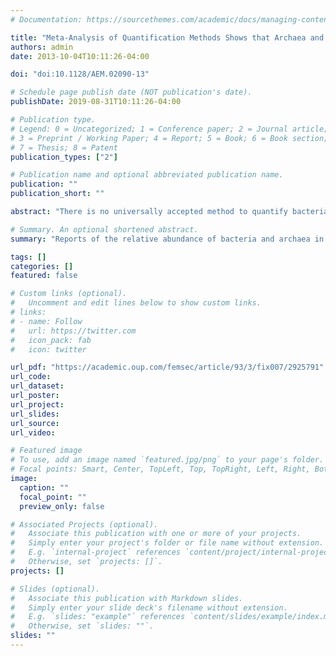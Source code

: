 ```yaml
---
# Documentation: https://sourcethemes.com/academic/docs/managing-content/

title: "Meta-Analysis of Quantification Methods Shows that Archaea and Bacteria Have Similar Abundances in the Subseafloor"
authors: admin
date: 2013-10-04T10:11:26-04:00

doi: "doi:10.1128/AEM.02090-13"

# Schedule page publish date (NOT publication's date).
publishDate: 2019-08-31T10:11:26-04:00

# Publication type.
# Legend: 0 = Uncategorized; 1 = Conference paper; 2 = Journal article;
# 3 = Preprint / Working Paper; 4 = Report; 5 = Book; 6 = Book section;
# 7 = Thesis; 8 = Patent
publication_types: ["2"]

# Publication name and optional abbreviated publication name.
publication: ""
publication_short: ""

abstract: "There is no universally accepted method to quantify bacteria and archaea in seawater and marine sediments, and different methods have produced conflicting results with the same samples. To identify best practices, we compiled data from 65 studies, plus our own measurements, in which bacteria and archaea were quantified with fluorescent in situ hybridization (FISH), catalyzed reporter deposition FISH (CARD-FISH), polyribonucleotide FISH, or quantitative PCR (qPCR). To estimate efficiency, we defined “yield” to be the sum of bacteria and archaea counted by these techniques divided by the total number of cells. In seawater, the yield was high (median, 71%) and was similar for FISH, CARD-FISH, and polyribonucleotide FISH. In sediments, only measurements by CARD-FISH in which archaeal cells were permeabilized with proteinase K showed high yields (median, 84%). Therefore, the majority of cells in both environments appear to be alive, since they contain intact ribosomes. In sediments, the sum of bacterial and archaeal 16S rRNA gene qPCR counts was not closely related to cell counts, even after accounting for variations in copy numbers per genome. However, qPCR measurements were precise relative to other qPCR measurements made on the same samples. qPCR is therefore a reliable relative quantification method. Inconsistent results for the relative abundance of bacteria versus archaea in deep subsurface sediments were resolved by the removal of CARD-FISH measurements in which lysozyme was used to permeabilize archaeal cells and qPCR measurements which used ARCH516 as an archaeal primer or TaqMan probe. Data from best-practice methods showed that archaea and bacteria decreased as the depth in seawater and marine sediments increased, although archaea decreased more slowly."

# Summary. An optional shortened abstract.
summary: "Reports of the relative abundance of bacteria and archaea in marine seidments vary substantially, and methods for their quantification have also varied. Here we argue that neither domain dominates sediments, and that reports of variation are largely a function of methodology. Interestingly, later [experimental reports](https://academic.oup.com/femsec/article/93/3/fix007/2925791) comparing methods have called that conclusion into question."

tags: []
categories: []
featured: false

# Custom links (optional).
#   Uncomment and edit lines below to show custom links.
# links:
# - name: Follow
#   url: https://twitter.com
#   icon_pack: fab
#   icon: twitter

url_pdf: "https://academic.oup.com/femsec/article/93/3/fix007/2925791"
url_code:
url_dataset:
url_poster:
url_project:
url_slides:
url_source:
url_video:

# Featured image
# To use, add an image named `featured.jpg/png` to your page's folder. 
# Focal points: Smart, Center, TopLeft, Top, TopRight, Left, Right, BottomLeft, Bottom, BottomRight.
image:
  caption: ""
  focal_point: ""
  preview_only: false

# Associated Projects (optional).
#   Associate this publication with one or more of your projects.
#   Simply enter your project's folder or file name without extension.
#   E.g. `internal-project` references `content/project/internal-project/index.md`.
#   Otherwise, set `projects: []`.
projects: []

# Slides (optional).
#   Associate this publication with Markdown slides.
#   Simply enter your slide deck's filename without extension.
#   E.g. `slides: "example"` references `content/slides/example/index.md`.
#   Otherwise, set `slides: ""`.
slides: ""
---
```


